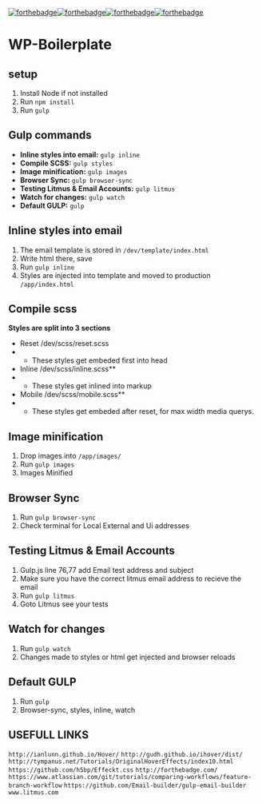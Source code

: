 [![forthebadge](http://forthebadge.com/images/badges/contains-cat-gifs.svg)](http://forthebadge.com)[![forthebadge](http://forthebadge.com/images/badges/compatibility-betamax.svg)](http://forthebadge.com)[![forthebadge](http://forthebadge.com/images/badges/compatibility-club-penguin.svg)](http://forthebadge.com)[![forthebadge](http://forthebadge.com/images/badges/uses-js.svg)](http://forthebadge.com)

# WP-Boilerplate

## setup
1. Install Node if not installed
2. Run `npm install`
3. Run `gulp`


## Gulp commands
* **Inline styles into email:** `gulp inline`
* **Compile SCSS:** `gulp styles`
* **Image minification:** `gulp images`
* **Browser Sync:** `gulp browser-sync`
* **Testing Litmus & Email Accounts:** `gulp litmus`
* **Watch for changes:** `gulp watch`
* **Default GULP:** `gulp`


## Inline styles into email
1. The email template is stored in `/dev/template/index.html`
2. Write html there, save
3. Run `gulp inline`
4. Styles are injected into template and moved to production `/app/index.html`


## Compile scss
**Styles are split into 3 sections**

* Reset /dev/scss/reset.scss
* * These styles get embeded first into head
* Inline /dev/scss/inline.scss**
* * These styles get inlined into markup
* Mobile /dev/scss/mobile.scss**
* * These styles get embeded after reset, for max width media querys.


## Image minification
1. Drop images into `/app/images/`
2. Run `gulp images`
3. Images Minified


## Browser Sync
1. Run `gulp browser-sync`
2. Check terminal for Local External and Ui addresses


## Testing Litmus & Email Accounts
1. Gulp.js line 76,77 add Email test address and subject
2. Make sure you have the correct litmus email address to recieve the email
2. Run `gulp litmus`
3. Goto Litmus see your tests


## Watch for changes
1. Run `gulp watch`
2. Changes made to styles or html get injected and browser reloads


## Default GULP
1. Run `gulp`
2. Browser-sync, styles, inline, watch


## USEFULL LINKS
`http://ianlunn.github.io/Hover/`
`http://gudh.github.io/ihover/dist/`
`http://tympanus.net/Tutorials/OriginalHoverEffects/index10.html`
`https://github.com/h5bp/Effeckt.css`
`http://forthebadge.com/`
`https://www.atlassian.com/git/tutorials/comparing-workflows/feature-branch-workflow`
`https://github.com/Email-builder/gulp-email-builder`
`www.litmus.com`

